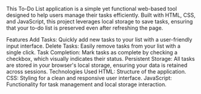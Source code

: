 This To-Do List application is a simple yet functional web-based tool designed to help users manage their tasks efficiently. Built with HTML, CSS, and JavaScript, this project leverages local storage to save tasks, ensuring that your to-do list is preserved even after refreshing the page.

Features
Add Tasks: Quickly add new tasks to your list with a user-friendly input interface.
Delete Tasks: Easily remove tasks from your list with a single click.
Task Completion: Mark tasks as complete by checking a checkbox, which visually indicates their status.
Persistent Storage: All tasks are stored in your browser's local storage, ensuring your data is retained across sessions.
Technologies Used
HTML: Structure of the application.
CSS: Styling for a clean and responsive user interface.
JavaScript: Functionality for task management and local storage interaction.

